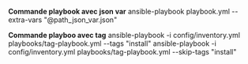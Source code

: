 **Commande playbook avec json var**
    ansible-playbook playbook.yml --extra-vars "@path_json_var.json"

**Commande playboo avec tag**
ansible-playbook -i config/inventory.yml playbooks/tag-playbook.yml --tags "install"
ansible-playbook -i config/inventory.yml playbooks/tag-playbook.yml --skip-tags "install"
